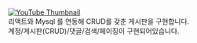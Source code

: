 <br>[![YouTube Thumbnail](https://img.youtube.com/vi/oBQMDn2fYU8/0.jpg)](https://www.youtube.com/embed/33kBN3k13bY)
<br>리액트와 Mysql 를 연동해 CRUD를 갖춘 게시판을 구현합니다.
<br>계정/게시판(CRUD)/댓글/검색/페이징이 구현되어있습니다.
